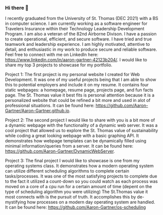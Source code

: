 ### Hi there 👋
<!--
**Aaron-Gartner/Aaron-Gartner** is a ✨ _special_ ✨ repository because its `README.md` (this file) appears on your GitHub profile.

Here are some ideas to get you started:

- 🔭 I’m currently working on ...
- 🌱 I’m currently learning ...
- 👯 I’m looking to collaborate on ...
- 🤔 I’m looking for help with ...
- 💬 Ask me about ...
- 📫 How to reach me: ...
- 😄 Pronouns: ...
- ⚡ Fun fact: ...
-->

I recently graduated from the University of St. Thomas (DEC 2021) with a BS in computer science. I am currently working as a software engineer for Travelers Insurance within their Technology Leadership Development Program. I am also a veteran of the 82nd Airborne Divison. I have a passion to create operational, efficient, and secure software. I have tried and true teamwork and leadership experience. I am highly motivated, attentive to detail, and enthusiastic in my work to produce secure and reliable software. Feel free to connect with me on LinkedIn here: <a>https://www.linkedin.com/in/aaron-gartner-42123b204/</a>. I would like to share my top 3 projects to showcase for my portfolio.


Project 1:
The first project is my personal website I created for Web Development. It was one of my useful projects being that I am able to show this to potential employers and include it on my resume. It contains four static webpages: a homepage, resume page, projects page, and fun facts page. The St. Thomas value it best fits is personal attention because it is a personalized website that could be refined a bit more and used in alot of professional situations. It can be found here: <a>https://github.com/Aaron-Gartner/Aaron-Gartner.github.io</a>. 


Project 2:
The second project I would like to share with you is a bit more of a dynamic webpage with the functionality of a dynamic web server. It was a cool project that allowed us to explore the St. Thomas value of sustainability while coding a great looking webpage with a basic graphing API. It demonstrates how webpage templates can be dynamically filled using minimal information/queries from a server. It can be found here: <a> https://github.com/Aaron-Gartner/DynamicWebServer</a>.

Project 3:
The final project I would like to showcase is one from my operating systems class. It demonstrates how a modern operating system can utilize different scheduling algorithms to complete certain tasks/processes. It was one of the most satisfying projects to complete due to the fact it utilized a count-down so you could watch as each process was moved on a core of a cpu run for a certain amount of time (depent on the type of scheduling algorithm you were utilizing) The St.Thomas value it most connects with is the pursuit of truth. It accomplishes this by de-mystifying how processes on a modern day operating system are handled. It can be found here:  <a>https://github.com/Aaron-Gartner/os-scheduling</a>


